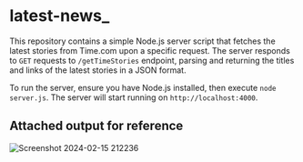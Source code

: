 # latest-news_

This repository contains a simple Node.js server script that fetches the latest stories from Time.com upon a specific request. The server responds to `GET` requests to `/getTimeStories` endpoint, parsing and returning the titles and links of the latest stories in a JSON format.

To run the server, ensure you have Node.js installed, then execute `node server.js`. The server will start running on `http://localhost:4000`.

## Attached output for reference
![Screenshot 2024-02-15 212236](https://github.com/Roodraps/latest-news_/assets/113835698/8076c114-35a9-47b1-91f1-cfa71e483529)
